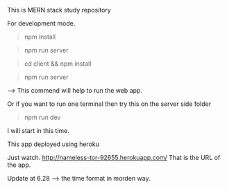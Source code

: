 This is MERN stack study repository

For development mode.
>npm install

>npm run server

>cd client && npm install

>npm run server

--> This commend will help to run the web app.

Or if you want to run one terminal then try this on the server side folder

>npm run dev

I will start in this time.

This app deployed using heroku 

Just watch.
http://nameless-tor-92655.herokuapp.com/ 
That is the URL of the app.

Update at 6.28 --> the time format in morden way.